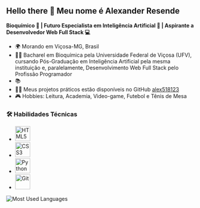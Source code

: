 ## Hello there 👋 Meu nome é Alexander Resende

**Bioquímico 💊 | Futuro Especialista em Inteligência Artificial 🤖 | Aspirante a Desenvolvedor Web Full Stack 💻**

- 🌍 Morando em Viçosa-MG, Brasil
- 👨‍🎓 Bacharel em Bioquímica pela Universidade Federal de Viçosa (UFV), cursando Pós-Graduação em Inteligência Artificial pela mesma instituição e, paralelamente, Desenvolvimento Web Full Stack pelo Profissão Programador
- 📚 
- 👨‍💻 Meus projetos práticos estão disponíveis no GitHub [alex518123](https://github.com/alex518123)
- 🎮 Hobbies: Leitura, Academia, Video-game, Futebol e Tênis de Mesa


### 🛠️ Habilidades Técnicas

- <img src="https://img.icons8.com/color/48/000000/html-5.png" alt="HTML5" width="40" height="40"/>
- <img src="https://img.icons8.com/color/48/000000/css3.png" alt="CSS3" width="40" height="40"/>
- <img src="https://img.icons8.com/color/48/000000/python.png" alt="Python" width="40" height="40"/>
- <img src="https://img.icons8.com/color/48/000000/git.png" alt="Git" width="40" height="40"/>



![Most Used Languages](https://github-readme-stats.vercel.app/api/top-langs/?username=alex518123&layout=compact)

